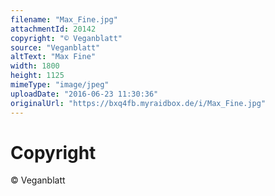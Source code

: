 ```yaml
---
filename: "Max_Fine.jpg"
attachmentId: 20142
copyright: "© Veganblatt"
source: "Veganblatt"
altText: "Max Fine"
width: 1800
height: 1125
mimeType: "image/jpeg"
uploadDate: "2016-06-23 11:30:36"
originalUrl: "https://bxq4fb.myraidbox.de/i/Max_Fine.jpg"
---
```


# Copyright

© Veganblatt
